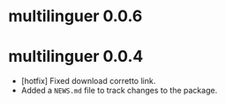 # multilinguer 0.0.6

# multilinguer 0.0.4

* [hotfix] Fixed download corretto link.
* Added a `NEWS.md` file to track changes to the package.
